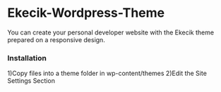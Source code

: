 # Ekecik-Wordpress-Theme
You can create your personal developer website with the Ekecik theme prepared on a responsive design.


<h3><b>Installation</b></h3>
1)Copy files into a theme folder in wp-content/themes
2)Edit the Site Settings Section
